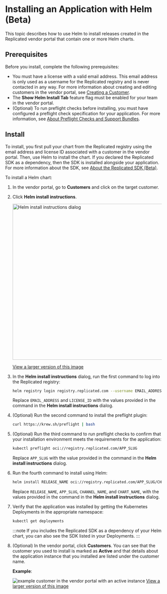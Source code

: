 # Installing an Application with Helm (Beta)

This topic describes how to use Helm to install releases created in the Replicated vendor portal that contain one or more Helm charts.

## Prerequisites

Before you install, complete the following prerequisites:

* You must have a license with a valid email address. This email address is only used as a username for the Replicated registry and is never contacted in any way. For more information about creating and editing customers in the vendor portal, see [Creating a Customer](/vendor/releases-creating-customer).
* The **Show Helm Install Tab** feature flag must be enabled for your team in the vendor portal.
* (Optional) To run preflight checks before installing, you must have configured a preflight check specification for your application. For more information, see [About Preflight Checks and Support Bundles](preflight-support-bundle-creating).

## Install

To install, you first pull your chart from the Replicated registry using the email address and license ID associated with a customer in the vendor portal. Then, use Helm to install the chart. If you declared the Replicated SDK as a dependency, then the SDK is installed alongside your application. For more information about the SDK, see [About the Replicated SDK (Beta)](replicated-sdk-overview).

To install a Helm chart:

1. In the vendor portal, go to **Customers** and click on the target customer.

1. Click **Helm install instructions**.

   <img alt="Helm install instructions dialog" src="/images/helm-install-instructions.png" width="500px"/>

   [View a larger version of this image](/images/helm-install-instructions.png)

1. In the **Helm install instructions** dialog, run the first command to log into the Replicated registry:

   ```bash
   helm registry login registry.replicated.com --username EMAIL_ADDRESS --password LICENSE_ID
   ```
   Replace `EMAIL_ADDRESS` and `LICENSE_ID` with the values provided in the command in the **Helm install instructions** dialog.

1. (Optional) Run the second command to install the preflight plugin:

   ```bash
   curl https://krew.sh/preflight | bash
   ```

1. (Optional) Run the third command to run preflight checks to confirm that your installation environment meets the requirements for the application:

   ```bash
   kubectl preflight oci://registry.replicated.com/APP_SLUG
   ```
   Replace `APP_SLUG` with the value provided in the command in the **Helm install instructions** dialog.

1. Run the fourth command to install using Helm:

    ```bash
    helm install RELEASE_NAME oci://registry.replicated.com/APP_SLUG/CHANNEL_NAME/CHART_NAME
    ```
    Replace `RELEASE_NAME`, `APP_SLUG`, `CHANNEL_NAME`, and `CHART_NAME`, with the values provided in the command in the **Helm install instructions** dialog.

1. Verify that the application was installed by getting the Kubernetes Deployments in the appropriate namespace:

   ```bash
   kubectl get deployments
   ```

   :::note
   If you includes the Replicated SDK as a dependency of your Helm chart, you can also see the SDK listed in your Deployments.
   :::

1. (Optional) In the vendor portal, click **Customers**. You can see that the customer you used to install is marked as **Active** and that details about the application instance that you installed are listed under the customer name. 

   **Example**:

   ![example customer in the vendor portal with an active instance](/images/sdk-customer-active-example.png)
   [View a larger version of this image](/images/sdk-customer-active-example.png)